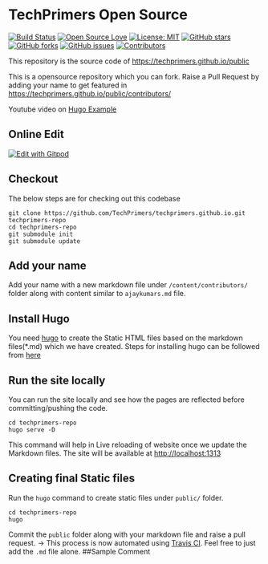 # TechPrimers Open Source

[![Build Status](https://travis-ci.com/TechPrimers/techprimers.github.io.svg?branch=master)](https://travis-ci.com/TechPrimers/techprimers.github.io)
[![Open Source Love](https://badges.frapsoft.com/os/v1/open-source.svg?v=103)](https://github.com/ellerbrock/open-source-badges/)
[![License: MIT](https://img.shields.io/badge/License-MIT-green.svg)](https://opensource.org/licenses/MIT)
[![GitHub stars](https://img.shields.io/github/stars/techprimers/techprimers.github.io.svg)](https://github.com/techprimers/techprimers.github.io/stargazers)
[![GitHub forks](https://img.shields.io/github/forks/techprimers/techprimers.github.io.svg)](https://github.com/techprimers/techprimers.github.io/network)
[![GitHub issues](https://img.shields.io/github/issues/techprimers/techprimers.github.io.svg)](https://github.com/techprimers/techprimers.github.io/issues?q=is%3Aissue+is%3Aopen)
[![Contributors](https://img.shields.io/github/contributors/techprimers/techprimers.github.io.svg)](https://github.com/techprimers/techprimers.github.io/graphs/contributors)

This repository is the source code of https://techprimers.github.io/public

This is a opensource repository which you can fork.
Raise a Pull Request by adding your name to get featured in https://techprimers.github.io/public/contributors/

Youtube video on [Hugo Example](https://www.youtube.com/watch?v=yjdJGhV6gbg)

## Online Edit
[![Edit with Gitpod](https://gitpod.io/button/open-in-gitpod.svg)](https://gitpod.io/#https://github.com/TechPrimers/techprimers.github.io)

## Checkout
The below steps are for checking out this codebase
```
git clone https://github.com/TechPrimers/techprimers.github.io.git techprimers-repo
cd techprimers-repo
git submodule init
git submodule update
```

## Add your name
Add your name with a new markdown file under `/content/contributors/` folder along with content similar to `ajaykumars.md` file.

## Install Hugo
You need [hugo](https://gohugo.io/) to create the Static HTML files based on the markdown files(*.md) which we have created.
Steps for installing hugo can be followed from [here](https://gohugo.io/getting-started/installing/)

## Run the site locally
You can run the site locally and see how the pages are reflected before committing/pushing the code.
```
cd techprimers-repo
hugo serve -D
```
This command will help in Live reloading of website once we update the Markdown files.
The site will be available at [http://localhost:1313](http://localhost:1313)

## Creating final Static files
Run the `hugo` command to create static files under `public/` folder.
```
cd techprimers-repo
hugo
```
Commit the `public` folder along with your markdown file and raise a pull request. -> This process is now automated using [Travis CI](https://travis-ci.com/TechPrimers/techprimers.github.io).
Feel free to just add the `.md` file alone.
##Sample Comment